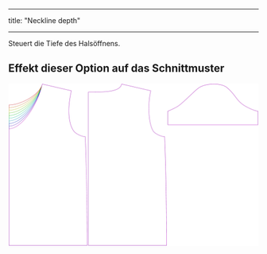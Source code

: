 - - -
title: "Neckline depth"
- - -

Steuert die Tiefe des Halsöffnens.

## Effekt dieser Option auf das Schnittmuster

![Dieses Bild zeigt den Effekt dieser Option, indem es mehrere Varianten überlagert, die einen anderen Wert für diese Option haben](teagan_necklinedepth_sample.svg "Effect of this option on the pattern")
